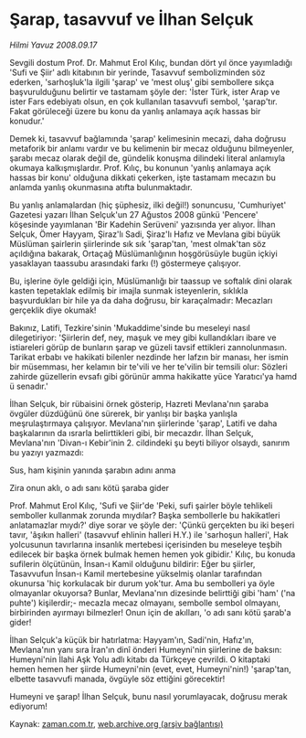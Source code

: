 # Şarap, tasavvuf ve İlhan Selçuk

*Hilmi Yavuz 2008.09.17*

<tr><td class="metin" colspan="2" style="padding-top: 20px; padding-left: 5px; padding-right: 10px;">Sevgili dostum Prof. Dr. Mahmut Erol Kılıç, bundan dört yıl önce yayımladığı  'Sufi ve Şiir' adlı kitabının bir yerinde, Tasavvuf sembolizminden söz ederken, 'sarhoşluk'la ilgili 'şarap' ve 'mest oluş' gibi sembollere sıkça başvurulduğunu belirtir ve tastamam şöyle der: 'İster Türk, ister Arap ve ister Fars edebiyatı olsun, en çok kullanılan tasavvufi sembol, 'şarap'tır. Fakat görüleceği üzere bu konu da yanlış anlamaya açık hassas bir konudur.'</td></tr><tr><td class="metin" colspan="2" style="padding-top: 20px; padding-left: 5px; padding-right: 10px;"><p>Demek ki, tasavvuf bağlamında 'şarap' kelimesinin mecazi, daha doğrusu metaforik bir anlamı vardır ve bu kelimenin bir mecaz olduğunu bilmeyenler, şarabı mecaz olarak değil de, gündelik konuşma dilindeki literal anlamıyla okumaya kalkışmışlardır. Prof. Kılıç, bu konunun 'yanlış anlamaya açık hassas bir konu' olduğuna dikkati çekerken, işte tastamam mecazın bu anlamda yanlış okunmasına atıfta bulunmaktadır.
<p> Bu yanlış anlamalardan (hiç şüphesiz, ilki değil!) sonuncusu, 'Cumhuriyet' Gazetesi yazarı İlhan Selçuk'un 27 Ağustos 2008 günkü 'Pencere' köşesinde yayımlanan 'Bir Kadehin Serüveni' yazısında yer alıyor. İlhan Selçuk, Ömer Hayyam, Şiraz'lı Sadi, Şiraz'lı Hafız ve Mevlana gibi büyük Müslüman şairlerin şiirlerinde sık sık 'şarap'tan, 'mest olmak'tan söz açıldığına bakarak, Ortaçağ Müslümanlığının hoşgörüsüyle bugün içkiyi yasaklayan taassubu arasındaki farkı (!) göstermeye çalışıyor.
<p> Bu, işlerine öyle geldiği için, Müslümanlığı bir taassup ve softalık dini olarak kasten tepetaklak edilmiş bir imajla sunmak isteyenlerin, sıklıkla başvurdukları bir hile ya da daha doğrusu, bir karaçalmadır: Mecazları gerçeklik diye okumak!
<p> Bakınız, Latifi, Tezkire'sinin 'Mukaddime'sinde bu meseleyi nasıl dilegetiriyor: 'Şiirlerin def, ney, maşuk ve mey gibi kullandıkları ibare ve istiareleri görüp de bunların şarap ve güzeli tavsif ettikleri zannolunmasın. Tarikat erbabı ve hakikati bilenler nezdinde her lafzın bir manası, her ismin bir müsemması, her kelamın bir te'vili ve her te'vilin bir temsili olur: Sözleri zahirde güzellerin evsafı gibi görünür amma hakikatte yüce Yaratıcı'ya hamd ü senadır.'
<p> İlhan Selçuk, bir rübaisini örnek gösterip, Hazreti Mevlana'nın şaraba övgüler düzdüğünü öne sürerek, bir yanlışı bir başka yanlışla meşrulaştırmaya çalışıyor. Mevlana'nın şiirlerinde 'şarap', Latifi ve daha başkalarının da ısrarla belirttikleri gibi, bir mecazdır. İlhan Selçuk, Mevlana'nın 'Divan-ı Kebir'inin 2. cildindeki şu beyti biliyor olsaydı, sanırım bu yazıyı yazmazdı: 
<p>Sus, ham kişinin yanında şarabın adını anma
<p>Zira onun aklı, o adı sanı kötü şaraba gider
<p> Prof. Mahmut Erol Kılıç, 'Sufi ve Şiir'de 'Peki, sufi şairler böyle tehlikeli semboller kullanmak zorunda mıydılar? Başka sembollerle bu hakikatleri anlatamazlar mıydı?' diye sorar ve şöyle der: 'Çünkü gerçekten bu iki beşeri tavır, 'âşıkın halleri' (tasavvuf ehlinin halleri H.Y.) ile 'sarhoşun halleri', Hak yolcusunun tavırlarına insanlık mertebesi içerisinden bu meseleye teşbih edilecek bir başka örnek bulmak hemen hemen yok gibidir.' Kılıç, bu konuda sufilerin ölçütünün, İnsan-ı Kamil olduğunu bildirir: Eğer bu şiirler, Tasavvufun İnsan-ı Kamil mertebesine yükselmiş olanlar tarafından okunursa 'hiç korkulacak bir durum yok'tur. Ama bu sembolleri ya öyle olmayanlar okuyorsa? Bunlar, Mevlana'nın dizesinde belirttiği gibi 'ham' ('na puhte') kişilerdir;- mecazla mecaz olmayanı, sembolle sembol olmayanı, birbirinden ayırmayı bilmezler! Onun için de akılları, 'o adı sanı kötü şarab'a gider!
<p> İlhan Selçuk'a küçük bir hatırlatma: Hayyam'ın, Sadi'nin, Hafız'ın, Mevlana'nın yanı sıra İran'ın dinî önderi Humeyni'nin şiirlerine de baksın: Humeyni'nin İlahi Aşk Yolu adlı kitabı da Türkçeye çevrildi. O kitaptaki hemen hemen her şiirde Humeyni'nin (evet, evet, Humeyni'nin!) 'şarap'tan, elbette tasavvufi manada, övgüyle söz ettiğini görecektir!
<p> Humeyni ve şarap! İlhan Selçuk, bunu nasıl yorumlayacak, doğrusu merak ediyorum!<br/></p></p></p></p></p></p></p></p></p></p></td></tr>

Kaynak: [zaman.com.tr](http://zaman.com.tr/yazar.do?yazino=739157), [web.archive.org (arşiv bağlantısı)](http://web.archive.org/web/20080920143126/http://www.zaman.com.tr:80/yazar.do?yazino=739157)
